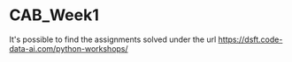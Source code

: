 # CAB_Week1

It's possible to find the assignments solved under the url https://dsft.code-data-ai.com/python-workshops/
